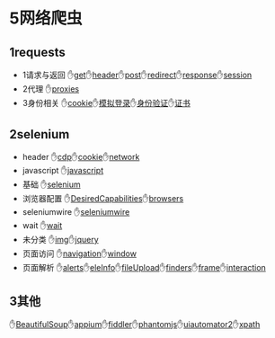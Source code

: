 # 5网络爬虫
## 1requests
- 1请求与返回 ✋[get](./5网络爬虫/1requests/1请求与返回/get.md)✋[header](./5网络爬虫/1requests/1请求与返回/header.md)✋[post](./5网络爬虫/1requests/1请求与返回/post.md)✋[redirect](./5网络爬虫/1requests/1请求与返回/redirect.md)✋[response](./5网络爬虫/1requests/1请求与返回/response.md)✋[session](./5网络爬虫/1requests/1请求与返回/session.md)
- 2代理 ✋[proxies](./5网络爬虫/1requests/2代理/proxies.md)
- 3身份相关 ✋[cookie](./5网络爬虫/1requests/3身份相关/cookie.md)✋[模拟登录](./5网络爬虫/1requests/3身份相关/模拟登录.md)✋[身份验证](./5网络爬虫/1requests/3身份相关/身份验证.md)✋[证书](./5网络爬虫/1requests/3身份相关/证书.md)
## 2selenium
- header ✋[cdp](./5网络爬虫/2selenium/header/cdp.md)✋[cookie](./5网络爬虫/2selenium/header/cookie.md)✋[network](./5网络爬虫/2selenium/header/network.md)
- javascript ✋[javascript](./5网络爬虫/2selenium/javascript/javascript.md)
- 基础 ✋[selenium](./5网络爬虫/2selenium/基础/selenium.md)
- 浏览器配置 ✋[DesiredCapabilities](./5网络爬虫/2selenium/浏览器配置/DesiredCapabilities.md)✋[browsers](./5网络爬虫/2selenium/浏览器配置/browsers.md)
- seleniumwire ✋[seleniumwire](./5网络爬虫/2selenium/seleniumwire/seleniumwire.md)
- wait ✋[wait](./5网络爬虫/2selenium/wait/wait.md)
- 未分类 ✋[img](./5网络爬虫/2selenium/未分类/img.md)✋[jquery](./5网络爬虫/2selenium/未分类/jquery.md)
- 页面访问 ✋[navigation](./5网络爬虫/2selenium/页面访问/navigation.md)✋[window](./5网络爬虫/2selenium/页面访问/window.md)
- 页面解析 ✋[alerts](./5网络爬虫/2selenium/页面解析/alerts.md)✋[eleInfo](./5网络爬虫/2selenium/页面解析/eleInfo.md)✋[fileUpload](./5网络爬虫/2selenium/页面解析/fileUpload.md)✋[finders](./5网络爬虫/2selenium/页面解析/finders.md)✋[frame](./5网络爬虫/2selenium/页面解析/frame.md)✋[interaction](./5网络爬虫/2selenium/页面解析/interaction.md)
## 3其他
✋[BeautifulSoup](./5网络爬虫/3其他/BeautifulSoup.md)✋[appium](./5网络爬虫/3其他/appium.md)✋[fiddler](./5网络爬虫/3其他/fiddler.md)✋[phantomjs](./5网络爬虫/3其他/phantomjs.md)✋[uiautomator2](./5网络爬虫/3其他/uiautomator2.md)✋[xpath](./5网络爬虫/3其他/xpath.md)

